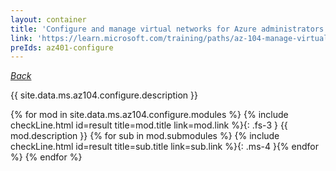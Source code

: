 ```yaml
---
layout: container
title: 'Configure and manage virtual networks for Azure administrators'
link: 'https://learn.microsoft.com/training/paths/az-104-manage-virtual-networks/'
preIds: az401-configure
---
```

[_Back_](.)

{{ site.data.ms.az104.configure.description }}

<!-- {% assign counter = 0 %} {% assign result = page.preIds | append: "-" | append: counter %} -->
{% for mod in site.data.ms.az104.configure.modules %}<!-- {% assign counter = counter | plus: 1 %}{% assign result = page.preIds | append: "-" | append: counter %} -->
{% include checkLine.html id=result title=mod.title link=mod.link %}{: .fs-3 }
<span class="ms-4">{{ mod.description }}</span>
{% for sub in mod.submodules %}<!-- {% assign counter = counter | plus: 1 %}{% assign result = page.preIds | append: "-" | append: counter %} -->
{% include checkLine.html id=result title=sub.title link=sub.link %}{: .ms-4 }{% endfor %}
{% endfor %}
